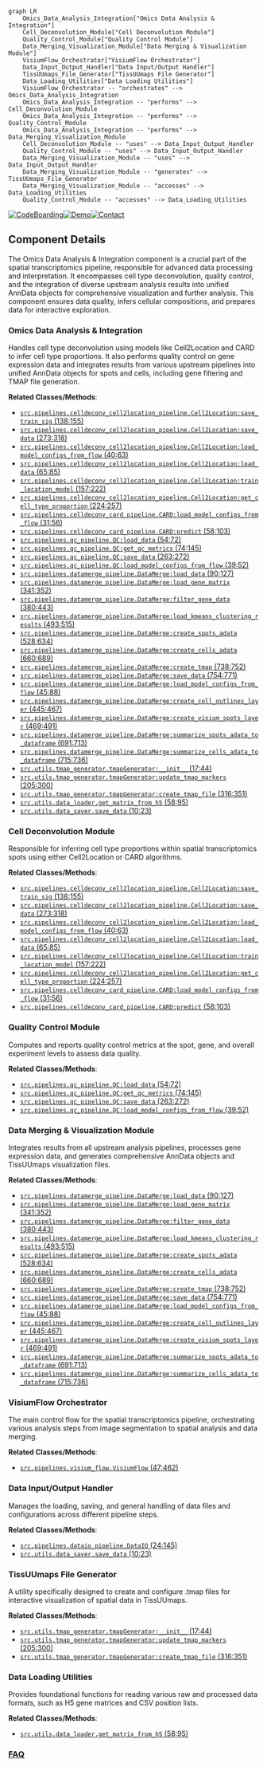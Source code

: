 ```mermaid
graph LR
    Omics_Data_Analysis_Integration["Omics Data Analysis & Integration"]
    Cell_Deconvolution_Module["Cell Deconvolution Module"]
    Quality_Control_Module["Quality Control Module"]
    Data_Merging_Visualization_Module["Data Merging & Visualization Module"]
    VisiumFlow_Orchestrator["VisiumFlow Orchestrator"]
    Data_Input_Output_Handler["Data Input/Output Handler"]
    TissUUmaps_File_Generator["TissUUmaps File Generator"]
    Data_Loading_Utilities["Data Loading Utilities"]
    VisiumFlow_Orchestrator -- "orchestrates" --> Omics_Data_Analysis_Integration
    Omics_Data_Analysis_Integration -- "performs" --> Cell_Deconvolution_Module
    Omics_Data_Analysis_Integration -- "performs" --> Quality_Control_Module
    Omics_Data_Analysis_Integration -- "performs" --> Data_Merging_Visualization_Module
    Cell_Deconvolution_Module -- "uses" --> Data_Input_Output_Handler
    Quality_Control_Module -- "uses" --> Data_Input_Output_Handler
    Data_Merging_Visualization_Module -- "uses" --> Data_Input_Output_Handler
    Data_Merging_Visualization_Module -- "generates" --> TissUUmaps_File_Generator
    Data_Merging_Visualization_Module -- "accesses" --> Data_Loading_Utilities
    Quality_Control_Module -- "accesses" --> Data_Loading_Utilities
```
[![CodeBoarding](https://img.shields.io/badge/Generated%20by-CodeBoarding-9cf?style=flat-square)](https://github.com/CodeBoarding/GeneratedOnBoardings)[![Demo](https://img.shields.io/badge/Try%20our-Demo-blue?style=flat-square)](https://www.codeboarding.org/demo)[![Contact](https://img.shields.io/badge/Contact%20us%20-%20contact@codeboarding.org-lightgrey?style=flat-square)](mailto:contact@codeboarding.org)

## Component Details

The Omics Data Analysis & Integration component is a crucial part of the spatial transcriptomics pipeline, responsible for advanced data processing and interpretation. It encompasses cell type deconvolution, quality control, and the integration of diverse upstream analysis results into unified AnnData objects for comprehensive visualization and further analysis. This component ensures data quality, infers cellular compositions, and prepares data for interactive exploration.

### Omics Data Analysis & Integration
Handles cell type deconvolution using models like Cell2Location and CARD to infer cell type proportions. It also performs quality control on gene expression data and integrates results from various upstream pipelines into unified AnnData objects for spots and cells, including gene filtering and TMAP file generation.


**Related Classes/Methods**:

- <a href="https://github.com/Sanofi-Public/spatialone-pipeline/blob/master/src/pipelines/celldeconv_cell2location_pipeline.py#L138-L155" target="_blank" rel="noopener noreferrer">`src.pipelines.celldeconv_cell2location_pipeline.Cell2Location:save_train_sig` (138:155)</a>
- <a href="https://github.com/Sanofi-Public/spatialone-pipeline/blob/master/src/pipelines/celldeconv_cell2location_pipeline.py#L273-L318" target="_blank" rel="noopener noreferrer">`src.pipelines.celldeconv_cell2location_pipeline.Cell2Location:save_data` (273:318)</a>
- <a href="https://github.com/Sanofi-Public/spatialone-pipeline/blob/master/src/pipelines/celldeconv_cell2location_pipeline.py#L40-L63" target="_blank" rel="noopener noreferrer">`src.pipelines.celldeconv_cell2location_pipeline.Cell2Location:load_model_configs_from_flow` (40:63)</a>
- <a href="https://github.com/Sanofi-Public/spatialone-pipeline/blob/master/src/pipelines/celldeconv_cell2location_pipeline.py#L65-L85" target="_blank" rel="noopener noreferrer">`src.pipelines.celldeconv_cell2location_pipeline.Cell2Location:load_data` (65:85)</a>
- <a href="https://github.com/Sanofi-Public/spatialone-pipeline/blob/master/src/pipelines/celldeconv_cell2location_pipeline.py#L157-L222" target="_blank" rel="noopener noreferrer">`src.pipelines.celldeconv_cell2location_pipeline.Cell2Location:train_location_model` (157:222)</a>
- <a href="https://github.com/Sanofi-Public/spatialone-pipeline/blob/master/src/pipelines/celldeconv_cell2location_pipeline.py#L224-L257" target="_blank" rel="noopener noreferrer">`src.pipelines.celldeconv_cell2location_pipeline.Cell2Location:get_cell_type_proportion` (224:257)</a>
- <a href="https://github.com/Sanofi-Public/spatialone-pipeline/blob/master/src/pipelines/celldeconv_card_pipeline.py#L31-L56" target="_blank" rel="noopener noreferrer">`src.pipelines.celldeconv_card_pipeline.CARD:load_model_configs_from_flow` (31:56)</a>
- <a href="https://github.com/Sanofi-Public/spatialone-pipeline/blob/master/src/pipelines/celldeconv_card_pipeline.py#L58-L103" target="_blank" rel="noopener noreferrer">`src.pipelines.celldeconv_card_pipeline.CARD:predict` (58:103)</a>
- <a href="https://github.com/Sanofi-Public/spatialone-pipeline/blob/master/src/pipelines/qc_pipeline.py#L54-L72" target="_blank" rel="noopener noreferrer">`src.pipelines.qc_pipeline.QC:load_data` (54:72)</a>
- <a href="https://github.com/Sanofi-Public/spatialone-pipeline/blob/master/src/pipelines/qc_pipeline.py#L74-L145" target="_blank" rel="noopener noreferrer">`src.pipelines.qc_pipeline.QC:get_qc_metrics` (74:145)</a>
- <a href="https://github.com/Sanofi-Public/spatialone-pipeline/blob/master/src/pipelines/qc_pipeline.py#L263-L272" target="_blank" rel="noopener noreferrer">`src.pipelines.qc_pipeline.QC:save_data` (263:272)</a>
- <a href="https://github.com/Sanofi-Public/spatialone-pipeline/blob/master/src/pipelines/qc_pipeline.py#L39-L52" target="_blank" rel="noopener noreferrer">`src.pipelines.qc_pipeline.QC:load_model_configs_from_flow` (39:52)</a>
- <a href="https://github.com/Sanofi-Public/spatialone-pipeline/blob/master/src/pipelines/datamerge_pipeline.py#L90-L127" target="_blank" rel="noopener noreferrer">`src.pipelines.datamerge_pipeline.DataMerge:load_data` (90:127)</a>
- <a href="https://github.com/Sanofi-Public/spatialone-pipeline/blob/master/src/pipelines/datamerge_pipeline.py#L341-L352" target="_blank" rel="noopener noreferrer">`src.pipelines.datamerge_pipeline.DataMerge:load_gene_matrix` (341:352)</a>
- <a href="https://github.com/Sanofi-Public/spatialone-pipeline/blob/master/src/pipelines/datamerge_pipeline.py#L380-L443" target="_blank" rel="noopener noreferrer">`src.pipelines.datamerge_pipeline.DataMerge:filter_gene_data` (380:443)</a>
- <a href="https://github.com/Sanofi-Public/spatialone-pipeline/blob/master/src/pipelines/datamerge_pipeline.py#L493-L515" target="_blank" rel="noopener noreferrer">`src.pipelines.datamerge_pipeline.DataMerge:load_kmeans_clustering_results` (493:515)</a>
- <a href="https://github.com/Sanofi-Public/spatialone-pipeline/blob/master/src/pipelines/datamerge_pipeline.py#L528-L634" target="_blank" rel="noopener noreferrer">`src.pipelines.datamerge_pipeline.DataMerge:create_spots_adata` (528:634)</a>
- <a href="https://github.com/Sanofi-Public/spatialone-pipeline/blob/master/src/pipelines/datamerge_pipeline.py#L660-L689" target="_blank" rel="noopener noreferrer">`src.pipelines.datamerge_pipeline.DataMerge:create_cells_adata` (660:689)</a>
- <a href="https://github.com/Sanofi-Public/spatialone-pipeline/blob/master/src/pipelines/datamerge_pipeline.py#L738-L752" target="_blank" rel="noopener noreferrer">`src.pipelines.datamerge_pipeline.DataMerge:create_tmap` (738:752)</a>
- <a href="https://github.com/Sanofi-Public/spatialone-pipeline/blob/master/src/pipelines/datamerge_pipeline.py#L754-L771" target="_blank" rel="noopener noreferrer">`src.pipelines.datamerge_pipeline.DataMerge:save_data` (754:771)</a>
- <a href="https://github.com/Sanofi-Public/spatialone-pipeline/blob/master/src/pipelines/datamerge_pipeline.py#L45-L88" target="_blank" rel="noopener noreferrer">`src.pipelines.datamerge_pipeline.DataMerge:load_model_configs_from_flow` (45:88)</a>
- <a href="https://github.com/Sanofi-Public/spatialone-pipeline/blob/master/src/pipelines/datamerge_pipeline.py#L445-L467" target="_blank" rel="noopener noreferrer">`src.pipelines.datamerge_pipeline.DataMerge:create_cell_outlines_layer` (445:467)</a>
- <a href="https://github.com/Sanofi-Public/spatialone-pipeline/blob/master/src/pipelines/datamerge_pipeline.py#L469-L491" target="_blank" rel="noopener noreferrer">`src.pipelines.datamerge_pipeline.DataMerge:create_visium_spots_layer` (469:491)</a>
- <a href="https://github.com/Sanofi-Public/spatialone-pipeline/blob/master/src/pipelines/datamerge_pipeline.py#L691-L713" target="_blank" rel="noopener noreferrer">`src.pipelines.datamerge_pipeline.DataMerge:summarize_spots_adata_to_dataframe` (691:713)</a>
- <a href="https://github.com/Sanofi-Public/spatialone-pipeline/blob/master/src/pipelines/datamerge_pipeline.py#L715-L736" target="_blank" rel="noopener noreferrer">`src.pipelines.datamerge_pipeline.DataMerge:summarize_cells_adata_to_dataframe` (715:736)</a>
- <a href="https://github.com/Sanofi-Public/spatialone-pipeline/blob/master/src/utils/tmap_generator.py#L17-L44" target="_blank" rel="noopener noreferrer">`src.utils.tmap_generator.tmapGenerator:__init__` (17:44)</a>
- <a href="https://github.com/Sanofi-Public/spatialone-pipeline/blob/master/src/utils/tmap_generator.py#L205-L300" target="_blank" rel="noopener noreferrer">`src.utils.tmap_generator.tmapGenerator:update_tmap_markers` (205:300)</a>
- <a href="https://github.com/Sanofi-Public/spatialone-pipeline/blob/master/src/utils/tmap_generator.py#L316-L351" target="_blank" rel="noopener noreferrer">`src.utils.tmap_generator.tmapGenerator:create_tmap_file` (316:351)</a>
- <a href="https://github.com/Sanofi-Public/spatialone-pipeline/blob/master/src/utils/data_loader.py#L58-L95" target="_blank" rel="noopener noreferrer">`src.utils.data_loader.get_matrix_from_h5` (58:95)</a>
- <a href="https://github.com/Sanofi-Public/spatialone-pipeline/blob/master/src/utils/data_saver.py#L10-L23" target="_blank" rel="noopener noreferrer">`src.utils.data_saver.save_data` (10:23)</a>


### Cell Deconvolution Module
Responsible for inferring cell type proportions within spatial transcriptomics spots using either Cell2Location or CARD algorithms.


**Related Classes/Methods**:

- <a href="https://github.com/Sanofi-Public/spatialone-pipeline/blob/master/src/pipelines/celldeconv_cell2location_pipeline.py#L138-L155" target="_blank" rel="noopener noreferrer">`src.pipelines.celldeconv_cell2location_pipeline.Cell2Location:save_train_sig` (138:155)</a>
- <a href="https://github.com/Sanofi-Public/spatialone-pipeline/blob/master/src/pipelines/celldeconv_cell2location_pipeline.py#L273-L318" target="_blank" rel="noopener noreferrer">`src.pipelines.celldeconv_cell2location_pipeline.Cell2Location:save_data` (273:318)</a>
- <a href="https://github.com/Sanofi-Public/spatialone-pipeline/blob/master/src/pipelines/celldeconv_cell2location_pipeline.py#L40-L63" target="_blank" rel="noopener noreferrer">`src.pipelines.celldeconv_cell2location_pipeline.Cell2Location:load_model_configs_from_flow` (40:63)</a>
- <a href="https://github.com/Sanofi-Public/spatialone-pipeline/blob/master/src/pipelines/celldeconv_cell2location_pipeline.py#L65-L85" target="_blank" rel="noopener noreferrer">`src.pipelines.celldeconv_cell2location_pipeline.Cell2Location:load_data` (65:85)</a>
- <a href="https://github.com/Sanofi-Public/spatialone-pipeline/blob/master/src/pipelines/celldeconv_cell2location_pipeline.py#L157-L222" target="_blank" rel="noopener noreferrer">`src.pipelines.celldeconv_cell2location_pipeline.Cell2Location:train_location_model` (157:222)</a>
- <a href="https://github.com/Sanofi-Public/spatialone-pipeline/blob/master/src/pipelines/celldeconv_cell2location_pipeline.py#L224-L257" target="_blank" rel="noopener noreferrer">`src.pipelines.celldeconv_cell2location_pipeline.Cell2Location:get_cell_type_proportion` (224:257)</a>
- <a href="https://github.com/Sanofi-Public/spatialone-pipeline/blob/master/src/pipelines/celldeconv_card_pipeline.py#L31-L56" target="_blank" rel="noopener noreferrer">`src.pipelines.celldeconv_card_pipeline.CARD:load_model_configs_from_flow` (31:56)</a>
- <a href="https://github.com/Sanofi-Public/spatialone-pipeline/blob/master/src/pipelines/celldeconv_card_pipeline.py#L58-L103" target="_blank" rel="noopener noreferrer">`src.pipelines.celldeconv_card_pipeline.CARD:predict` (58:103)</a>


### Quality Control Module
Computes and reports quality control metrics at the spot, gene, and overall experiment levels to assess data quality.


**Related Classes/Methods**:

- <a href="https://github.com/Sanofi-Public/spatialone-pipeline/blob/master/src/pipelines/qc_pipeline.py#L54-L72" target="_blank" rel="noopener noreferrer">`src.pipelines.qc_pipeline.QC:load_data` (54:72)</a>
- <a href="https://github.com/Sanofi-Public/spatialone-pipeline/blob/master/src/pipelines/qc_pipeline.py#L74-L145" target="_blank" rel="noopener noreferrer">`src.pipelines.qc_pipeline.QC:get_qc_metrics` (74:145)</a>
- <a href="https://github.com/Sanofi-Public/spatialone-pipeline/blob/master/src/pipelines/qc_pipeline.py#L263-L272" target="_blank" rel="noopener noreferrer">`src.pipelines.qc_pipeline.QC:save_data` (263:272)</a>
- <a href="https://github.com/Sanofi-Public/spatialone-pipeline/blob/master/src/pipelines/qc_pipeline.py#L39-L52" target="_blank" rel="noopener noreferrer">`src.pipelines.qc_pipeline.QC:load_model_configs_from_flow` (39:52)</a>


### Data Merging & Visualization Module
Integrates results from all upstream analysis pipelines, processes gene expression data, and generates comprehensive AnnData objects and TissUUmaps visualization files.


**Related Classes/Methods**:

- <a href="https://github.com/Sanofi-Public/spatialone-pipeline/blob/master/src/pipelines/datamerge_pipeline.py#L90-L127" target="_blank" rel="noopener noreferrer">`src.pipelines.datamerge_pipeline.DataMerge:load_data` (90:127)</a>
- <a href="https://github.com/Sanofi-Public/spatialone-pipeline/blob/master/src/pipelines/datamerge_pipeline.py#L341-L352" target="_blank" rel="noopener noreferrer">`src.pipelines.datamerge_pipeline.DataMerge:load_gene_matrix` (341:352)</a>
- <a href="https://github.com/Sanofi-Public/spatialone-pipeline/blob/master/src/pipelines/datamerge_pipeline.py#L380-L443" target="_blank" rel="noopener noreferrer">`src.pipelines.datamerge_pipeline.DataMerge:filter_gene_data` (380:443)</a>
- <a href="https://github.com/Sanofi-Public/spatialone-pipeline/blob/master/src/pipelines/datamerge_pipeline.py#L493-L515" target="_blank" rel="noopener noreferrer">`src.pipelines.datamerge_pipeline.DataMerge:load_kmeans_clustering_results` (493:515)</a>
- <a href="https://github.com/Sanofi-Public/spatialone-pipeline/blob/master/src/pipelines/datamerge_pipeline.py#L528-L634" target="_blank" rel="noopener noreferrer">`src.pipelines.datamerge_pipeline.DataMerge:create_spots_adata` (528:634)</a>
- <a href="https://github.com/Sanofi-Public/spatialone-pipeline/blob/master/src/pipelines/datamerge_pipeline.py#L660-L689" target="_blank" rel="noopener noreferrer">`src.pipelines.datamerge_pipeline.DataMerge:create_cells_adata` (660:689)</a>
- <a href="https://github.com/Sanofi-Public/spatialone-pipeline/blob/master/src/pipelines/datamerge_pipeline.py#L738-L752" target="_blank" rel="noopener noreferrer">`src.pipelines.datamerge_pipeline.DataMerge:create_tmap` (738:752)</a>
- <a href="https://github.com/Sanofi-Public/spatialone-pipeline/blob/master/src/pipelines/datamerge_pipeline.py#L754-L771" target="_blank" rel="noopener noreferrer">`src.pipelines.datamerge_pipeline.DataMerge:save_data` (754:771)</a>
- <a href="https://github.com/Sanofi-Public/spatialone-pipeline/blob/master/src/pipelines/datamerge_pipeline.py#L45-L88" target="_blank" rel="noopener noreferrer">`src.pipelines.datamerge_pipeline.DataMerge:load_model_configs_from_flow` (45:88)</a>
- <a href="https://github.com/Sanofi-Public/spatialone-pipeline/blob/master/src/pipelines/datamerge_pipeline.py#L445-L467" target="_blank" rel="noopener noreferrer">`src.pipelines.datamerge_pipeline.DataMerge:create_cell_outlines_layer` (445:467)</a>
- <a href="https://github.com/Sanofi-Public/spatialone-pipeline/blob/master/src/pipelines/datamerge_pipeline.py#L469-L491" target="_blank" rel="noopener noreferrer">`src.pipelines.datamerge_pipeline.DataMerge:create_visium_spots_layer` (469:491)</a>
- <a href="https://github.com/Sanofi-Public/spatialone-pipeline/blob/master/src/pipelines/datamerge_pipeline.py#L691-L713" target="_blank" rel="noopener noreferrer">`src.pipelines.datamerge_pipeline.DataMerge:summarize_spots_adata_to_dataframe` (691:713)</a>
- <a href="https://github.com/Sanofi-Public/spatialone-pipeline/blob/master/src/pipelines/datamerge_pipeline.py#L715-L736" target="_blank" rel="noopener noreferrer">`src.pipelines.datamerge_pipeline.DataMerge:summarize_cells_adata_to_dataframe` (715:736)</a>


### VisiumFlow Orchestrator
The main control flow for the spatial transcriptomics pipeline, orchestrating various analysis steps from image segmentation to spatial analysis and data merging.


**Related Classes/Methods**:

- <a href="https://github.com/Sanofi-Public/spatialone-pipeline/blob/master/src/pipelines/visium_flow.py#L47-L462" target="_blank" rel="noopener noreferrer">`src.pipelines.visium_flow.VisiumFlow` (47:462)</a>


### Data Input/Output Handler
Manages the loading, saving, and general handling of data files and configurations across different pipeline steps.


**Related Classes/Methods**:

- <a href="https://github.com/Sanofi-Public/spatialone-pipeline/blob/master/src/pipelines/dataio_pipeline.py#L24-L145" target="_blank" rel="noopener noreferrer">`src.pipelines.dataio_pipeline.DataIO` (24:145)</a>
- <a href="https://github.com/Sanofi-Public/spatialone-pipeline/blob/master/src/utils/data_saver.py#L10-L23" target="_blank" rel="noopener noreferrer">`src.utils.data_saver.save_data` (10:23)</a>


### TissUUmaps File Generator
A utility specifically designed to create and configure .tmap files for interactive visualization of spatial data in TissUUmaps.


**Related Classes/Methods**:

- <a href="https://github.com/Sanofi-Public/spatialone-pipeline/blob/master/src/utils/tmap_generator.py#L17-L44" target="_blank" rel="noopener noreferrer">`src.utils.tmap_generator.tmapGenerator:__init__` (17:44)</a>
- <a href="https://github.com/Sanofi-Public/spatialone-pipeline/blob/master/src/utils/tmap_generator.py#L205-L300" target="_blank" rel="noopener noreferrer">`src.utils.tmap_generator.tmapGenerator:update_tmap_markers` (205:300)</a>
- <a href="https://github.com/Sanofi-Public/spatialone-pipeline/blob/master/src/utils/tmap_generator.py#L316-L351" target="_blank" rel="noopener noreferrer">`src.utils.tmap_generator.tmapGenerator:create_tmap_file` (316:351)</a>


### Data Loading Utilities
Provides foundational functions for reading various raw and processed data formats, such as H5 gene matrices and CSV position lists.


**Related Classes/Methods**:

- <a href="https://github.com/Sanofi-Public/spatialone-pipeline/blob/master/src/utils/data_loader.py#L58-L95" target="_blank" rel="noopener noreferrer">`src.utils.data_loader.get_matrix_from_h5` (58:95)</a>




### [FAQ](https://github.com/CodeBoarding/GeneratedOnBoardings/tree/main?tab=readme-ov-file#faq)